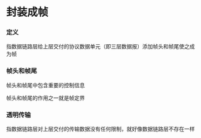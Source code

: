 # 封装成帧


### 定义

指数据链路层给上层交付的协议数据单元（即三层数据报）添加帧头和帧尾使之成为帧


### 帧头和帧尾

帧头和帧尾中包含重要的控制信息

帧头和帧尾的作用之一就是帧定界


### 透明传输

指数据链路层对上层交付的传输数据没有任何限制，就好像数据链路层不存在一样

